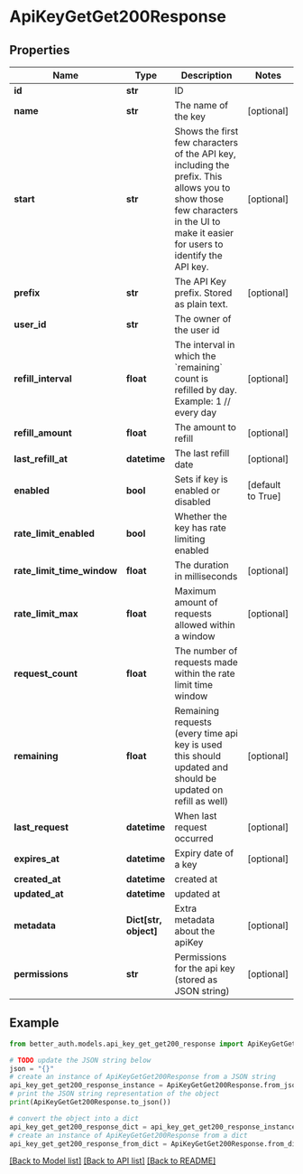 # ApiKeyGetGet200Response


## Properties

Name | Type | Description | Notes
------------ | ------------- | ------------- | -------------
**id** | **str** | ID | 
**name** | **str** | The name of the key | [optional] 
**start** | **str** | Shows the first few characters of the API key, including the prefix. This allows you to show those few characters in the UI to make it easier for users to identify the API key. | [optional] 
**prefix** | **str** | The API Key prefix. Stored as plain text. | [optional] 
**user_id** | **str** | The owner of the user id | 
**refill_interval** | **float** | The interval in which the &#x60;remaining&#x60; count is refilled by day. Example: 1 // every day | [optional] 
**refill_amount** | **float** | The amount to refill | [optional] 
**last_refill_at** | **datetime** | The last refill date | [optional] 
**enabled** | **bool** | Sets if key is enabled or disabled | [default to True]
**rate_limit_enabled** | **bool** | Whether the key has rate limiting enabled | 
**rate_limit_time_window** | **float** | The duration in milliseconds | [optional] 
**rate_limit_max** | **float** | Maximum amount of requests allowed within a window | [optional] 
**request_count** | **float** | The number of requests made within the rate limit time window | 
**remaining** | **float** | Remaining requests (every time api key is used this should updated and should be updated on refill as well) | [optional] 
**last_request** | **datetime** | When last request occurred | [optional] 
**expires_at** | **datetime** | Expiry date of a key | [optional] 
**created_at** | **datetime** | created at | 
**updated_at** | **datetime** | updated at | 
**metadata** | **Dict[str, object]** | Extra metadata about the apiKey | [optional] 
**permissions** | **str** | Permissions for the api key (stored as JSON string) | [optional] 

## Example

```python
from better_auth.models.api_key_get_get200_response import ApiKeyGetGet200Response

# TODO update the JSON string below
json = "{}"
# create an instance of ApiKeyGetGet200Response from a JSON string
api_key_get_get200_response_instance = ApiKeyGetGet200Response.from_json(json)
# print the JSON string representation of the object
print(ApiKeyGetGet200Response.to_json())

# convert the object into a dict
api_key_get_get200_response_dict = api_key_get_get200_response_instance.to_dict()
# create an instance of ApiKeyGetGet200Response from a dict
api_key_get_get200_response_from_dict = ApiKeyGetGet200Response.from_dict(api_key_get_get200_response_dict)
```
[[Back to Model list]](../README.md#documentation-for-models) [[Back to API list]](../README.md#documentation-for-api-endpoints) [[Back to README]](../README.md)


